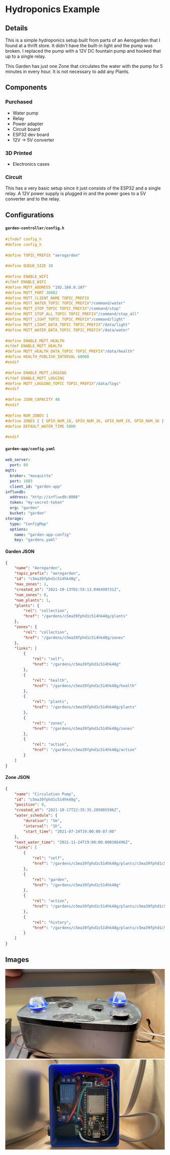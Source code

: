 # Hydroponics Example

## Details
This is a simple hydroponics setup built from parts of an Aerogarden that I found at a thrift store. It didn't have the built-in light and the pump was broken. I replaced the pump with a 12V DC fountain pump and hooked that up to a single relay.

This Garden has just one Zone that circulates the water with the pump for 5 minutes in every hour. It is not necessary to add any Plants.

## Components

### Purchased
- Water pump
- Relay
- Power adapter
- Circuit board
- ESP32 dev board
- 12V -> 5V converter

### 3D Printed
- Electronics cases

### Circuit
This has a very basic setup since it just consists of the ESP32 and a single relay. A 12V power supply is plugged in and the power goes to a 5V converter and to the relay.

## Configurations
<!-- tabs:start -->
#### **`garden-controller/config.h`**
```c
#ifndef config_h
#define config_h

#define TOPIC_PREFIX "aerogarden"

#define QUEUE_SIZE 10

#define ENABLE_WIFI
#ifdef ENABLE_WIFI
#define MQTT_ADDRESS "192.168.0.107"
#define MQTT_PORT 30002
#define MQTT_CLIENT_NAME TOPIC_PREFIX
#define MQTT_WATER_TOPIC TOPIC_PREFIX"/command/water"
#define MQTT_STOP_TOPIC TOPIC_PREFIX"/command/stop"
#define MQTT_STOP_ALL_TOPIC TOPIC_PREFIX"/command/stop_all"
#define MQTT_LIGHT_TOPIC TOPIC_PREFIX"/command/light"
#define MQTT_LIGHT_DATA_TOPIC TOPIC_PREFIX"/data/light"
#define MQTT_WATER_DATA_TOPIC TOPIC_PREFIX"/data/water"

#define ENABLE_MQTT_HEALTH
#ifdef ENABLE_MQTT_HEALTH
#define MQTT_HEALTH_DATA_TOPIC TOPIC_PREFIX"/data/health"
#define HEALTH_PUBLISH_INTERVAL 60000
#endif

#define ENABLE_MQTT_LOGGING
#ifdef ENABLE_MQTT_LOGGING
#define MQTT_LOGGING_TOPIC TOPIC_PREFIX"/data/logs"
#endif

#define JSON_CAPACITY 48
#endif

#define NUM_ZONES 1
#define ZONES { { GPIO_NUM_18, GPIO_NUM_16, GPIO_NUM_19, GPIO_NUM_36 } }
#define DEFAULT_WATER_TIME 5000

#endif
```

#### **`garden-app/config.yaml`**
```yaml
web_server:
  port: 80
mqtt:
  broker: "mosquitto"
  port: 1883
  client_id: "garden-app"
influxdb:
  address: "http://influxdb:8086"
  token: "my-secret-token"
  org: "garden"
  bucket: "garden"
storage:
  type: "ConfigMap"
  options:
    name: "garden-app-config"
    key: "gardens.yaml"
```

#### **Garden JSON**
```json
{
    "name": "Aerogarden",
    "topic_prefix": "aerogarden",
    "id": "c5ma39fphd1c514hk48g",
    "max_zones": 1,
    "created_at": "2021-10-13T02:55:13.046499731Z",
    "num_zones": 0,
    "num_plants": 1,
    "plants": {
        "rel": "collection",
        "href": "/gardens/c5ma39fphd1c514hk48g/plants"
    },
    "zones": {
		"rel": "collection",
		"href": "/gardens/c5ma39fphd1c514hk48g/zones"
	},
    "links": [
        {
            "rel": "self",
            "href": "/gardens/c5ma39fphd1c514hk48g"
        },
        {
            "rel": "health",
            "href": "/gardens/c5ma39fphd1c514hk48g/health"
        },
        {
            "rel": "plants",
            "href": "/gardens/c5ma39fphd1c514hk48g/plants"
        },
        {
			"rel": "zones",
			"href": "/gardens/c5ma39fphd1c514hk48g/zones"
		},
        {
            "rel": "action",
            "href": "/gardens/c5ma39fphd1c514hk48g/action"
        }
    ]
}
```

#### **Zone JSON**
```json
{
    "name": "Circulation Pump",
    "id": "c5ma39fphd1c514hk48g",
    "position": 0,
    "created_at": "2021-10-17T22:35:35.205085596Z",
    "water_schedule": {
        "duration": "5m",
        "interval": "1h",
        "start_time": "2021-07-24T19:00:00-07:00"
    },
    "next_water_time": "2021-11-24T19:00:00.000386496Z",
    "links": [
        {
            "rel": "self",
            "href": "/gardens/c5ma39fphd1c514hk48g/plants/c5ma39fphd1c514hk48g"
        },
        {
            "rel": "garden",
            "href": "/gardens/c5ma39fphd1c514hk48g"
        },
        {
            "rel": "action",
            "href": "/gardens/c5ma39fphd1c514hk48g/plants/c5ma39fphd1c514hk48g/action"
        },
        {
            "rel": "history",
            "href": "/gardens/c5ma39fphd1c514hk48g/plants/c5ma39fphd1c514hk48g/history"
        }
    ]
}
```
<!-- tabs:end -->

## Images
![Aerogarden](_images/hydroponics_example/aerogarden.jpeg)
![Electronics](_images/hydroponics_example/electronics.jpeg)
